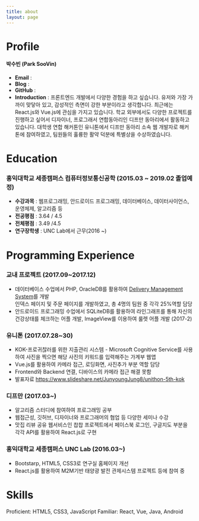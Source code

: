 ```yaml
---
title: about
layout: page
---
```



# Profile

#### 박수빈 (Park SooVin)

* **Email** : [](soobin950@gmail.com)
* **Blog** : [](https://groovypark.github.io)
* **GitHub** : [](https://github.com/groovypark)
* **Introduction** : 프론트엔드 개발에서 다양한 경험을 하고 싶습니다. 유저와 가장 가까이 맞닿아 있고, 감성적인 측면이 강한 부분이라고 생각합니다. 최근에는 React.js와 Vue.js에 관심을 가지고 있습니다. 학교 외부에서도 다양한 프로젝트를 진행하고 싶어서 디자이너, 프로그래서 연합동아리인 디프만 동아리에서 활동하고 있습니다. 대학생 연합 해커톤인 유니톤에서 디프만 동아리 소속 웹 개발자로 해커톤에 참여하였고, 팀원들의 훌륭한 활약 덕분에 특별상을 수상하였습니다.

# Education

### 홍익대학교 세종캠퍼스 컴퓨터정보통신공학 (2015.03 ~ 2019.02 졸업예정)

* **수강과목** : 웹프로그래밍, 안드로이드 프로그래밍, 데이터베이스, 데이터사이언스, 운영체제, 알고리즘 등
* **전공평점** : 3.64 / 4.5
* **전체평점** : 3.49 /4.5
* **연구장학생** : UNC Lab에서 근무(2016 ~)

# Programming Experience

### 교내 프로젝트 (2017.09~2017.12)

* 데이터베이스 수업에서 PHP, OracleDB를 활용하여 [Delivery Management System](http://cic.hongik.ac.kr/a_team/a_team7/index.php)를 개발<br/>
인덱스 페이지 및 주문 페이지를 개발하였고, 총 4명의 팀원 중 각각 25%역할 담당
* 안드로이드 프로그래밍 수업에서 SQLiteDB를 활용하여 라인그래프를 통해 자신의 건강상태를 체크하는 어플 개발, ImageView를 이용하여 룰렛 어플 개발 (2017-2)

### 유니톤 (2017.07.28~30)

* KOK-프로귀찮러를 위한 지출관리 시스템 - Microsoft Cognitive Service를 사용하여 사진을 찍으면 해당 사진의 키워드를 입력해주는 가계부 웹앱
* Vue.js를 활용하여 카메라 접근, 로딩화면, 사진추가 부분 역할 담당
* Frontend와 Backend 연결, 디바이스의 카메라 접근 해결 못함
* 발표자료 https://www.slideshare.net/JunyoungJung8/unithon-5th-kok

### 디프만 (2017.03~)

* 알고리즘 스터디에 참여하여 프로그래밍 공부
* 웹접근성, 깃허브, 디자이너와 프로그래머의 협업 등 다양한 세미나 수강
* 맛집 리뷰 공유 웹서비스인 찹찹 프로젝트에서 페이스북 로그인, 구글지도 부분을 각각 API를 활용하여 React.js로 구현

### 홍익대학교 세종캠퍼스 UNC Lab (2016.03~)

* Bootstarp, HTML5, CSS3로 연구실 홈페이지 개선
* React.js를 활용하여 M2M기반 태양광 발전 관제시스템 프로젝트 등에 참여 중

# Skills

Proficient: HTML5, CSS3, JavaScript
Familiar: React, Vue, Java, Android